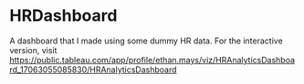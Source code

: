 # HRDashboard
A dashboard that I made using some dummy HR data. For the interactive version, visit https://public.tableau.com/app/profile/ethan.mays/viz/HRAnalyticsDashboard_17063055085830/HRAnalyticsDashboard

